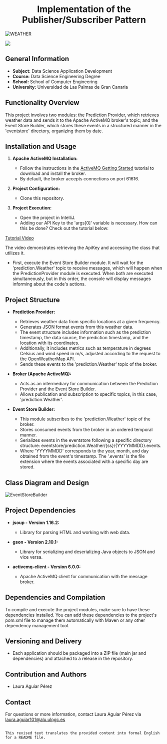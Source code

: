 <h1 align="center"> Implementation of the Publisher/Subscriber Pattern </h1>

![WEATHER](https://github.com/Lauuaguiar/Lauuaguiar/assets/145450311/d148d92b-20cf-4795-a381-27cf448cacf9)

<p align="left">
   <img src="https://img.shields.io/badge/STATUS-PROJECT%20COMPLETED-green">
</p>

## General Information
- **Subject:** Data Science Application Development
- **Course:** Data Science Engineering Degree
- **School:** School of Computer Engineering
- **University:** Universidad de Las Palmas de Gran Canaria

## Functionality Overview
This project involves two modules: the Prediction Provider, which retrieves weather data and sends it to the Apache ActiveMQ broker's topic; and the Event Store Builder, which stores these events in a structured manner in the 'eventstore' directory, organizing them by date.

## Installation and Usage
1. **Apache ActiveMQ Installation:**
   - Follow the instructions in the [ActiveMQ Getting Started](https://activemq.apache.org/getting-started) tutorial to download and install the broker.
   - By default, the broker accepts connections on port 61616.

2. **Project Configuration:**
   - Clone this repository.

3. **Project Execution:**
   - Open the project in IntelliJ.
   - Adding our API Key to the 'args[0]' variable is necessary. How can this be done? Check out the tutorial below:

[Tutorial Video](https://github.com/Lauuaguiar/Lauuaguiar/assets/145450311/898aeb83-8f7e-414b-8c7e-fa9cee9218fb)

The video demonstrates retrieving the ApiKey and accessing the class that utilizes it.
   - First, execute the Event Store Builder module. It will wait for the 'prediction.Weather' topic to receive messages, which will happen when the PredictionProvider module is executed. When both are executed simultaneously, but in this order, the console will display messages informing about the code's actions.

## Project Structure

- **Prediction Provider:**
  - Retrieves weather data from specific locations at a given frequency.
  - Generates JSON format events from this weather data.
  - The event structure includes information such as the prediction timestamp, the data source, the prediction timestamp, and the location with its coordinates.
  - Additionally, it includes metrics such as temperature in degrees Celsius and wind speed in m/s, adjusted according to the request to the OpenWeatherMap API.
  - Sends these events to the 'prediction.Weather' topic of the broker.

- **Broker (Apache ActiveMQ):**
  - Acts as an intermediary for communication between the Prediction Provider and the Event Store Builder.
  - Allows publication and subscription to specific topics, in this case, 'prediction.Weather'.

- **Event Store Builder:**
  - This module subscribes to the 'prediction.Weather' topic of the broker.
  - Stores consumed events from the broker in an ordered temporal manner.
  - Serializes events in the eventstore following a specific directory structure: eventstore/prediction.Weather/{ss}/{YYYYMMDD}.events.
  - Where 'YYYYMMDD' corresponds to the year, month, and day obtained from the event's timestamp. The '.events' is the file extension where the events associated with a specific day are stored.

## Class Diagram and Design
![EventStoreBuilder](https://github.com/Lauuaguiar/Weather2/assets/145450311/2ea95e5f-d26f-400a-8f0c-4e1d47de3a42)



## Project Dependencies
- **jsoup - Version 1.16.2:**
  - Library for parsing HTML and working with web data.

- **gson - Version 2.10.1:**
  - Library for serializing and deserializing Java objects to JSON and vice versa.

- **activemq-client - Version 6.0.0:**
  - Apache ActiveMQ client for communication with the message broker.

## Dependencies and Compilation
To compile and execute the project modules, make sure to have these dependencies installed. You can add these dependencies to the project's pom.xml file to manage them automatically with Maven or any other dependency management tool.

## Versioning and Delivery
- Each application should be packaged into a ZIP file (main jar and dependencies) and attached to a release in the repository.

## Contribution and Authors
- Laura Aguiar Pérez

## Contact
For questions or more information, contact Laura Aguiar Pérez via laura.aguiar101@alu.ulpgc.es
```

This revised text translates the provided content into formal English for a README file.
